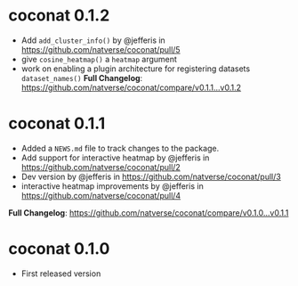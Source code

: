 # coconat 0.1.2

* Add `add_cluster_info()` by @jefferis in https://github.com/natverse/coconat/pull/5
* give `cosine_heatmap()` a `heatmap` argument
* work on enabling a plugin architecture for registering datasets `dataset_names()`
**Full Changelog**: https://github.com/natverse/coconat/compare/v0.1.1...v0.1.2

# coconat 0.1.1

* Added a `NEWS.md` file to track changes to the package.
* Add support for interactive heatmap by @jefferis in https://github.com/natverse/coconat/pull/2
* Dev version by @jefferis in https://github.com/natverse/coconat/pull/3
* interactive heatmap improvements by @jefferis in https://github.com/natverse/coconat/pull/4

**Full Changelog**: https://github.com/natverse/coconat/compare/v0.1.0...v0.1.1

# coconat 0.1.0

* First released version
